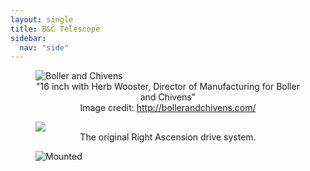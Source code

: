 ```yaml
---
layout: single
title: B&C Telescope
sidebar:
  nav: "side"
---
```


<figure>
	<img src="../assets/BC_telescope_ad.jpg" alt="Boller and Chivens" style="max-width:100%;margin:auto;">
	<figcaption><center>
			"16 inch with Herb Wooster, Director of Manufacturing for Boller and Chivens"
		<br>
			Image credit: <a href="http://bollerandchivens.com/" target="_blank">http://bollerandchivens.com/</a>
	</center></figcaption>
</figure>
<figure>
	<img src="../assets/old_RA_drive_2015-02-06.jpg" style="max-width:100%;margin:auto;">
	<figcaption>
		<center>
			The original Right Ascension drive system.
		</center>
	</figcaption>
</figure>
<figure>
	<img src="../assets/BC_mounted_2017-01-24.jpg" alt="Mounted" style="max-width:100%;margin:auto;">
</figure>